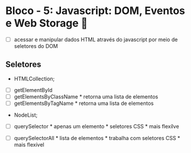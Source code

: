 # Bloco - 5: Javascript: DOM, Eventos e Web Storage :rocket:

- [ ] acessar e manipular dados HTML através do javascript por meio de seletores do DOM 

## Seletores

- HTMLCollection;

- [ ] getElementById
- [ ] getElementsByClassName * retorna uma lista de elementos
- [ ] getElementsByTagName   * retorna uma lista de elementos

- NodeList;

- [ ] querySelector      * apenas um elemento
                         * seletores CSS
                         * mais flexílve 
- [ ] querySelectorAll   * lista de elementos 
                         * trabalha com seletores CSS
                         * mais flexível

                         

